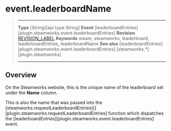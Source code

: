 # event.leaderboardName

> --------------------- ------------------------------------------------------------------------------------------
> __Type__              [String][api.type.String]
> __Event__             [leaderboardEntries][plugin.steamworks.event.leaderboardEntries]
> __Revision__          [REVISION_LABEL](REVISION_URL)
> __Keywords__          steam, steamworks, leaderboard, leaderboardEntries, leaderboardName
> __See also__          [leaderboardEntries][plugin.steamworks.event.leaderboardEntries]
>                       [steamworks.*][plugin.steamworks]
> --------------------- ------------------------------------------------------------------------------------------

## Overview

On the Steamworks website, this is the unique name of the leaderboard set under the __Name__ column.

This is also the name that was passed into the [steamworks.requestLeaderboardEntries()][plugin.steamworks.requestLeaderboardEntries] function which dispatches the [leaderboardEntries][plugin.steamworks.event.leaderboardEntries] event.
